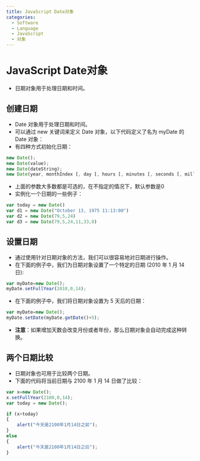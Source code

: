 ```yaml
---
title: JavaScript Date对象
categories:
  - Software
  - Language
  - JavaScript
  - 对象
---
```

# JavaScript Date对象

- 日期对象用于处理日期和时间。

## 创建日期

- Date 对象用于处理日期和时间。
- 可以通过 new 关键词来定义 Date 对象，以下代码定义了名为 myDate 的 Date 对象：
- 有四种方式初始化日期：

```js
new Date();
new Date(value);
new Date(dateString);
new Date(year, monthIndex [, day [, hours [, minutes [, seconds [, milliseconds]]]]]);
```

- 上面的参数大多数都是可选的，在不指定的情况下，默认参数是0
- 实例化一个日期的一些例子：

```js
var today = new Date()
var d1 = new Date("October 13, 1975 11:13:00")
var d2 = new Date(79,5,24)
var d3 = new Date(79,5,24,11,33,0)
```

## 设置日期

- 通过使用针对日期对象的方法，我们可以很容易地对日期进行操作。
- 在下面的例子中，我们为日期对象设置了一个特定的日期 (2010 年 1 月 14 日):

```js
var myDate=new Date();
myDate.setFullYear(2010,0,14);
```

- 在下面的例子中，我们将日期对象设置为 5 天后的日期：

```js
var myDate=new Date();
myDate.setDate(myDate.getDate()+5);
```

- **注意**：如果增加天数会改变月份或者年份，那么日期对象会自动完成这种转换。

## 两个日期比较

- 日期对象也可用于比较两个日期。
- 下面的代码将当前日期与 2100 年 1 月 14 日做了比较：

```js
var x=new Date();
x.setFullYear(2100,0,14);
var today = new Date();

if (x>today)
{
    alert("今天是2100年1月14日之前");
}
else
{
    alert("今天是2100年1月14日之后");
}
```
